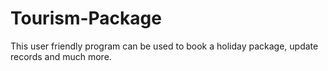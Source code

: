 # Tourism-Package
This user friendly program can be used to book a holiday package, update records and much more.
